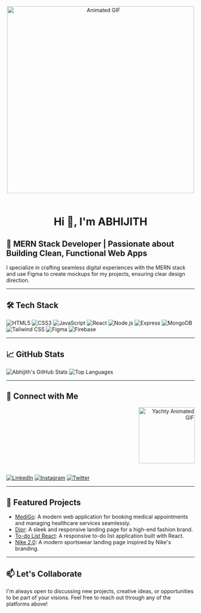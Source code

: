 <div align="center">
  <img src="https://i.redd.it/n8agw6z2smyb1.gif" alt="Animated GIF" style="width: 500px; height: auto; margin-bottom: 20px;" />
</div>

<div align="center">
  <h1>Hi 👋, I'm ABHIJITH</h1>
</div>


## 🚀 MERN Stack Developer | Passionate about Building Clean, Functional Web Apps

I specialize in crafting seamless digital experiences with the MERN stack and use Figma to create mockups for my projects, ensuring clear design direction.

---

## 🛠️ Tech Stack

![HTML5](https://img.shields.io/badge/-HTML5-E34F26?logo=html5&logoColor=white)
![CSS3](https://img.shields.io/badge/-CSS3-1572B6?logo=css3&logoColor=white)
![JavaScript](https://img.shields.io/badge/-JavaScript-F7DF1E?logo=javascript&logoColor=black)
![React](https://img.shields.io/badge/-React-61DAFB?logo=react&logoColor=black)
![Node.js](https://img.shields.io/badge/-Node.js-339933?logo=node.js&logoColor=white)
![Express](https://img.shields.io/badge/-Express-000000?logo=express&logoColor=white)
![MongoDB](https://img.shields.io/badge/-MongoDB-47A248?logo=mongodb&logoColor=white)
![Tailwind CSS](https://img.shields.io/badge/-Tailwind%20CSS-38B2AC?logo=tailwind-css&logoColor=white)
![Figma](https://img.shields.io/badge/-Figma-F24E1E?logo=figma&logoColor=white)
![Firebase](https://img.shields.io/badge/-Firebase-FFCA28?logo=firebase&logoColor=black)

---

## 📈 GitHub Stats

![Abhijith's GitHub Stats](https://github-readme-stats.vercel.app/api?username=TYSON77777&show_icons=true&theme=radical)
![Top Languages](https://github-readme-stats.vercel.app/api/top-langs/?username=TYSON77777&layout=compact&theme=radical)

---

## 🔗 Connect with Me
<div style="text-align: right; margin-bottom: 30px;">
  <img src="https://i.giphy.com/800iiDTaNNFOwytONV.webp" alt="Yachty Animated GIF" style="width: 150px; height: auto;" />
</div>


[![LinkedIn](https://img.shields.io/badge/-LinkedIn-0077B5?logo=linkedin&logoColor=white)](https://www.linkedin.com/in/your-linkedin-profile)
[![Instagram](https://img.shields.io/badge/-Instagram-E4405F?logo=instagram&logoColor=white)](https://www.instagram.com/your-instagram-handle)
[![Twitter](https://img.shields.io/badge/-Twitter-1DA1F2?logo=twitter&logoColor=white)](https://twitter.com/your-twitter-handle)

---

## 📌 Featured Projects

- [MediGo](https://github.com/TYSON77777/MediGo): A modern web application for booking medical appointments and managing healthcare services seamlessly.
- [Dior](https://github.com/TYSON77777/Dior): A sleek and responsive landing page for a high-end fashion brand.
- [To-do List React](https://github.com/TYSON77777/To-do-list-react): A responsive to-do list application built with React.
- [Nike 2.0](https://github.com/TYSON77777/Nike-2.0): A modern sportswear landing page inspired by Nike's branding.

---

## 📫 Let's Collaborate

I'm always open to discussing new projects, creative ideas, or opportunities to be part of your visions. Feel free to reach out through any of the platforms above!
